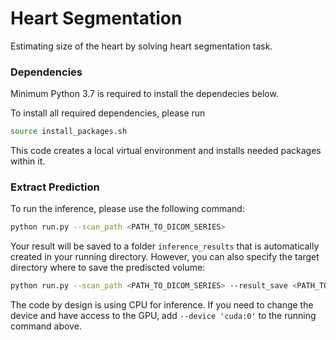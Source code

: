 # Heart Segmentation
Estimating size of the heart by solving heart segmentation task.

### Dependencies
Minimum Python 3.7 is required to install the dependecies below. 

To install all required dependencies, please run
```bash
source install_packages.sh 
```
This code creates a local virtual environment and installs needed packages within it.

### Extract Prediction
To run the inference, please use the following command:
```bash
python run.py --scan_path <PATH_TO_DICOM_SERIES>
```
Your result will be saved to a folder `inference_results` that is automatically created in your running directory.
However, you can also specify the target directory where to save the prediscted volume:
```bash
python run.py --scan_path <PATH_TO_DICOM_SERIES> --result_save <PATH_TO_SAVING>
```
The code by design is using CPU for inference. 
If you need to change the device and have access to the GPU, add `--device 'cuda:0'` to the running command above.